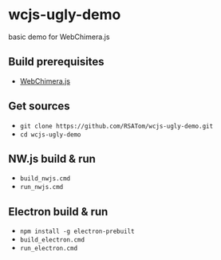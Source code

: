 # wcjs-ugly-demo
basic demo for WebChimera.js

## Build prerequisites
* [WebChimera.js](https://github.com/RSATom/WebChimera.js#build-prerequisites)

## Get sources
* `git clone https://github.com/RSATom/wcjs-ugly-demo.git`
* `cd wcjs-ugly-demo`

## NW.js build & run
* `build_nwjs.cmd`
* `run_nwjs.cmd`

## Electron build & run
* `npm install -g electron-prebuilt`
* `build_electron.cmd`
* `run_electron.cmd`
